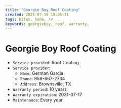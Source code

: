 ```yaml
---
title: "Georgie Boy Roof Coating"
created: 2021-07-18 19:05:11
tags: bites, home, rv
keywords: georgieboy, roof, warranty,
---
```


# Georgie Boy Roof Coating

- `Service provided`: Roof Coating
- `Service provider`:
  - `Name`: German Garcia
  - `Phone`: 956-667-2734
  - `Address`: Brownsville, TX
- `Warranty period`: 10 years
- `Warranty expiration`: 2031-07-17
- `Maintenance`: Every year
